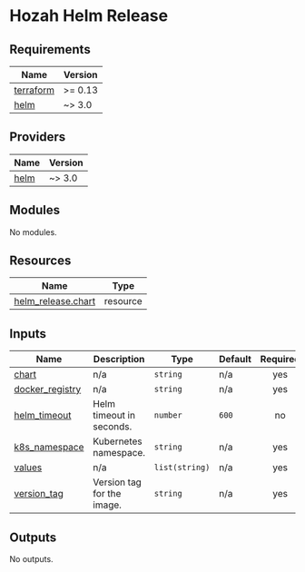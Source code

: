 # Hozah Helm Release

<!-- BEGIN_TF_DOCS -->
## Requirements

| Name | Version |
|------|---------|
| <a name="requirement_terraform"></a> [terraform](#requirement\_terraform) | >= 0.13 |
| <a name="requirement_helm"></a> [helm](#requirement\_helm) | ~> 3.0 |

## Providers

| Name | Version |
|------|---------|
| <a name="provider_helm"></a> [helm](#provider\_helm) | ~> 3.0 |

## Modules

No modules.

## Resources

| Name | Type |
|------|------|
| [helm_release.chart](https://registry.terraform.io/providers/hashicorp/helm/latest/docs/resources/release) | resource |

## Inputs

| Name | Description | Type | Default | Required |
|------|-------------|------|---------|:--------:|
| <a name="input_chart"></a> [chart](#input\_chart) | n/a | `string` | n/a | yes |
| <a name="input_docker_registry"></a> [docker\_registry](#input\_docker\_registry) | n/a | `string` | n/a | yes |
| <a name="input_helm_timeout"></a> [helm\_timeout](#input\_helm\_timeout) | Helm timeout in seconds. | `number` | `600` | no |
| <a name="input_k8s_namespace"></a> [k8s\_namespace](#input\_k8s\_namespace) | Kubernetes namespace. | `string` | n/a | yes |
| <a name="input_values"></a> [values](#input\_values) | n/a | `list(string)` | n/a | yes |
| <a name="input_version_tag"></a> [version\_tag](#input\_version\_tag) | Version tag for the image. | `string` | n/a | yes |

## Outputs

No outputs.
<!-- END_TF_DOCS -->
